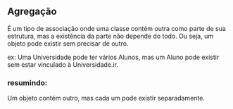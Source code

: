 ## Agregação
É um tipo de associação onde uma classe contém outra como parte de sua estrutura, mas a existência da parte não depende do todo. Ou seja, um objeto pode existir sem precisar de outro.

ex: Uma Universidade pode ter vários Alunos, mas um Aluno pode existir sem estar vinculado à Universidade.ir.


### resumindo:
Um objeto contém outro, mas cada um pode existir separadamente.
